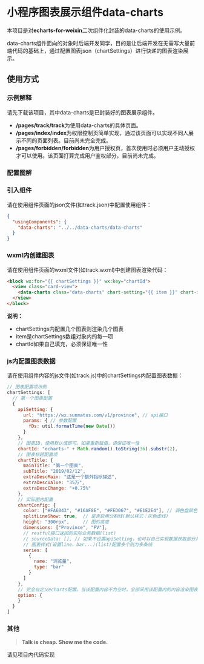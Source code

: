 # 小程序图表展示组件data-charts

本项目是对**echarts-for-weixin**二次组件化封装的data-charts的使用示例。

data-charts组件面向的对象时后端开发同学，目的是让后端开发在无需写大量前端代码的基础上，通过配置图表json（chartSettings）进行快递的图表渲染展示。

## 使用方式

### 示例解释

请先下载该项目，其中data-charts是已封装好的图表展示组件。

- **/pages/track/track**为使用data-charts的具体页面。
- **/pages/index/index**为权限控制页简单实现，通过该页面可以实现不同人展示不同的页面列表。目前尚未完全完成。
- **/pages/forbidden/forbidden**为用户授权页，首次使用时必须用户主动授权才可以使用。该页面打算完成用户鉴权部分，目前尚未完成。

### 配置图解

### 引入组件

请在使用组件页面的json文件(如track.json)中配置使用组件：

```json
{
  "usingComponents": {
    "data-charts": "../../data-charts/data-charts"
  }
}
```

### wxml内创建图表

请在使用组件页面的wxml文件(如track.wxml)中创建图表渲染代码：

```html
<block wx:for="{{ chartSettings }}" wx:key="chartId">
  <view class="card-view">
    <data-charts class="data-charts" chart-setting="{{ item }}" chart-id="{{ item.chartId }}"></data-charts>
  </view>
</block>
```

**说明：**

* chartSettings内配置几个图表则渲染几个图表
* item是chartSettings数组对象内的每一项
* chartId如果自己填充，必须保证唯一性

### js内配置图表数据

请在使用组件内容的js文件(如track.js)中的chartSettings内配置图表数据：

```js
// 图表配置项示例
chartSettings: [
  // 第一个图表配置
  {
    apiSetting: {
      url: "https://wx.sunmatus.com/v1/province", // api接口
      params: { // 参数配置
        fDs: util.formatTime(new Date())
      }
    },
    // 图表ID，使用默认值即可。如果重新赋值，请保证唯一性
    chartId: "echarts-" + Math.random().toString(36).substr(2),
    // 图表标题配置项
    chartTitle: {
      mainTitle: "第一个图表",
      subTitle: "2019/02/12",
      extraDescMain: "这是一个额外指标描述",
      extraDescValue: "35万",
      extraDescChange: "+0.75%"
    },
    // 实际图内配置
    chartConfig: {
      color: ["#FA6043", "#16AF8E", "#FED067", "#E1E2E4"], // 调色盘颜色列表。如果设置，会从这里面选取颜色渲染图表；如果没设置，使用默认配色方案
      splitLineShow: true,  // 是否启用分割线(默认样式：灰色虚线)
      height: "300rpx",     // 图的高度
      dimensions: ["Province", "PV"],
      // restful接口返回的实际业务数据(list)
      // sourceData: [], // 如果不设置apiSetting，也可以自己实现数据获取部分并填充到sourceData内；sourceData的格式必须是数组对象
      // 图表样式(设置line、bar...)(list)配置多个则为多条线
      series: [
        {
          name: "浏览量",
          type: "bar"
        }
      ]
    },
    // 完全自定义echarts配置。当该配置内容不为空时，全部采用该配置内的内容渲染图表，chartConfig内配置除height外不生效
    option: {
    }
  }
]
```

### 其他

> **Talk is cheap. Show me the code.**

请见项目内代码实现
